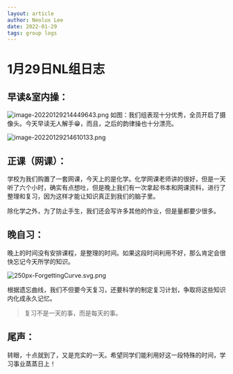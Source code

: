 ```yaml
---
layout: article
author: Neolux Lee
date: 2022-01-29
tags: group logs
---
```




# 1月29日NL组日志

## 早读&室内操：

![image-20220129214449643.png](https://s2.loli.net/2022/01/29/oXpNCeWlLaMkgvc.png)
如图：我们组表现十分优秀，全员开启了摄像头。今天早读无人解手😁，而且，之后的韵律操也十分漂亮。

![image-20220129214610133.png](https://s2.loli.net/2022/01/29/OMRlp5BNqmYzi4w.png)


## 正课（网课）：

学校为我们购置了一套网课，今天上的是化学。化学网课老师讲的很好，但是一天听了六个小时，确实有点想吐，但是晚上我们有一次拿起书本和网课资料，进行了整理和复习，因为这样才能让知识真正到我们的脑子里。



除化学之外，为了防止手生，我们还会写许多其他的作业，但是量都要少很多。

## 晚自习：

晚上的时间没有安排课程，是整理的时间。如果这段时间利用不好，那么肯定会很快忘记今天所学的知识。

![250px-ForgettingCurve.svg.png](https://s2.loli.net/2022/01/29/y8Yszf3IKpb64C2.png)

根据遗忘曲线，我们不但要今天复习，还要科学的制定复习计划，争取将这些知识内化成永久记忆。

> 复习不是一天的事，而是每天的事。

## 尾声：

转眼，十点就到了，又是充实的一天。希望同学们能利用好这一段特殊的时间，学习事业蒸蒸日上！

